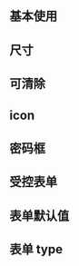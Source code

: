 ## 基本使用

<code src="./document/basic.tsx"></code>

## 尺寸

<code src="./document/size.tsx"></code>

## 可清除

<code src="./document/clear.tsx"></code>

## icon

<code src="./document/icon.tsx"></code>

## 密码框

<code src="./document/password.tsx"></code>

## 受控表单

<code src="./document/control.tsx"></code>

## 表单默认值

<code src="./document/defaultValue.tsx"></code>

## 表单 type

<code src="./document/type.tsx"></code>
